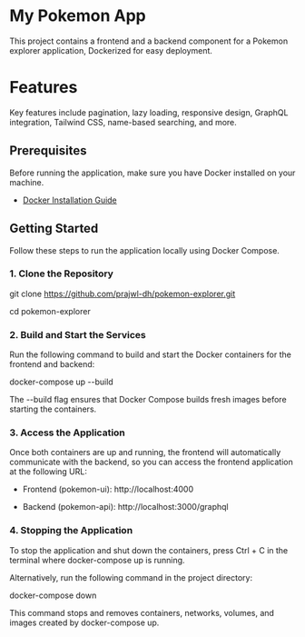 # My Pokemon App

This project contains a frontend and a backend component for a Pokemon explorer application, Dockerized for easy deployment.

# Features
Key features include pagination, lazy loading, responsive design, GraphQL integration, Tailwind CSS, name-based searching, and more.

## Prerequisites

Before running the application, make sure you have Docker installed on your machine.

- [Docker Installation Guide](https://docs.docker.com/get-docker/)

## Getting Started

Follow these steps to run the application locally using Docker Compose.

### 1. Clone the Repository

git clone https://github.com/prajwl-dh/pokemon-explorer.git

cd pokemon-explorer

### 2. Build and Start the Services

Run the following command to build and start the Docker containers for the frontend and backend:

docker-compose up --build

The --build flag ensures that Docker Compose builds fresh images before starting the containers.

### 3. Access the Application

Once both containers are up and running, the frontend will automatically communicate with the backend, so you can access the frontend application at the following URL:

- Frontend (pokemon-ui): http://localhost:4000
  
- Backend (pokemon-api): http://localhost:3000/graphql

### 4. Stopping the Application

To stop the application and shut down the containers, press Ctrl + C in the terminal where docker-compose up is running.

Alternatively, run the following command in the project directory:

docker-compose down

This command stops and removes containers, networks, volumes, and images created by docker-compose up.

